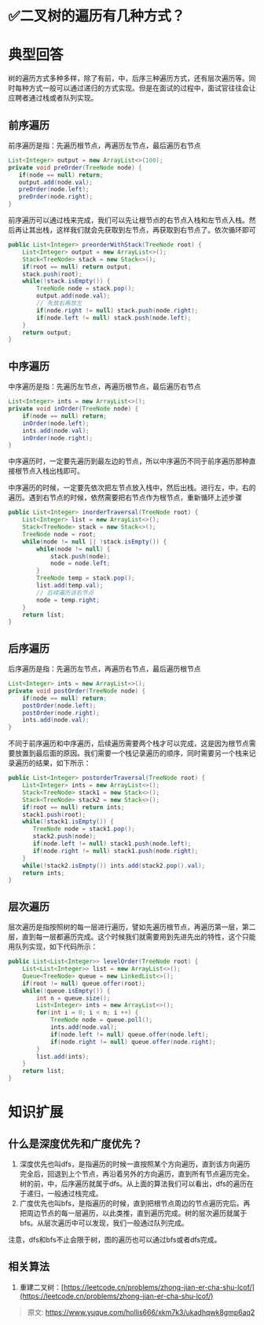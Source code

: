 # ✅二叉树的遍历有几种方式？

# 典型回答
树的遍历方式多种多样，除了有前，中，后序三种遍历方式，还有层次遍历等。同时每种方式一般可以通过递归的方式实现。但是在面试的过程中，面试官往往会让应聘者通过栈或者队列实现。

## 前序遍历
前序遍历是指：先遍历根节点，再遍历左节点，最后遍历右节点

```java
List<Integer> output = new ArrayList<>(100);
private void preOrder(TreeNode node) {
   if(node == null) return;
   output.add(node.val);
   preOrder(node.left);
   preOrder(node.right);
}
```

前序遍历可以通过栈来完成，我们可以先让根节点的右节点入栈和左节点入栈。然后再让其出栈，这样我们就会先获取到左节点，再获取到右节点了。依次循环即可

```java
public List<Integer> preorderWithStack(TreeNode root) {
    List<Integer> output = new ArrayList<>();
    Stack<TreeNode> stack = new Stack<>();
    if(root == null) return output;
    stack.push(root);
    while(!stack.isEmpty()) {
        TreeNode node = stack.pop();
        output.add(node.val);
        // 先放右再放左
        if(node.right != null) stack.push(node.right);
        if(node.left != null) stack.push(node.left);
    }
    return output;
}
```

## 中序遍历
中序遍历是指：先遍历左节点，再遍历根节点，最后遍历右节点

```java
List<Integer> ints = new ArrayList<>();
private void inOrder(TreeNode node) {
    if(node == null) return;
    inOrder(node.left);
    ints.add(node.val);
    inOrder(node.right);
}
```

中序遍历时，一定要先遍历到最左边的节点，所以中序遍历不同于前序遍历那种直接根节点入栈出栈即可。

中序遍历的时候，一定要先依次把左节点放入栈中，然后出栈。进行左，中，右的遍历。遇到右节点的时候，依然需要把右节点作为根节点，重新循环上述步骤

```java
public List<Integer> inorderTraversal(TreeNode root) {
    List<Integer> list = new ArrayList<>();
    Stack<TreeNode> stack = new Stack<>();
    TreeNode node = root;
    while(node != null || !stack.isEmpty()) {
        while(node != null) {
            stack.push(node);
            node = node.left;
        }
        TreeNode temp = stack.pop();
        list.add(temp.val);
        // 后续遍历该右节点
        node = temp.right;
    }
    return list;
}
```

## 后序遍历
后序遍历是指：先遍历左节点，再遍历右节点，最后遍历根节点

```java
List<Integer> ints = new ArrayList<>();
private void postOrder(TreeNode node) {
    if(node == null) return;
    postOrder(node.left);
	postOrder(node.right);
    ints.add(node.val);
}
```

不同于前序遍历和中序遍历，后续遍历需要两个栈才可以完成，这是因为根节点需要放置到最后面的原因。我们需要一个栈记录遍历的顺序，同时需要另一个栈来记录遍历的结果，如下所示：

```java
public List<Integer> postorderTraversal(TreeNode root) {
    List<Integer> ints = new ArrayList<>();
    Stack<TreeNode> stack1 = new Stack<>();
    Stack<TreeNode> stack2 = new Stack<>();
    if(root == null) return ints;
    stack1.push(root);
    while(!stack1.isEmpty()) {
       TreeNode node = stack1.pop();
       stack2.push(node);
       if(node.left != null) stack1.push(node.left);
       if(node.right != null) stack1.push(node.right);
    } 
    while(!stack2.isEmpty()) ints.add(stack2.pop().val);
    return ints;
}
```

## 层次遍历
层次遍历是指按照树的每一层进行遍历，譬如先遍历根节点，再遍历第一层，第二层，直到每一层都遍历完成。这个时候我们就需要用到先进先出的特性，这个只能用队列实现，如下代码所示：

```java
public List<List<Integer>> levelOrder(TreeNode root) {
    List<List<Integer>> list = new ArrayList<>();
    Queue<TreeNode> queue = new LinkedList<>();
    if(root != null) queue.offer(root);
    while(!queue.isEmpty()) {
        int n = queue.size();
        List<Integer> ints = new ArrayList<>();
        for(int i = 0; i < n; i ++) {
            TreeNode node = queue.poll();
            ints.add(node.val);
            if(node.left != null) queue.offer(node.left);
            if(node.right != null) queue.offer(node.right);
        }
        list.add(ints);
    }
    return list;
}
```

# 知识扩展
## 什么是深度优先和广度优先？
1. 深度优先也叫dfs，是指遍历的时候一直按照某个方向遍历，直到该方向遍历完全后，回退到上个节点，再沿着另外的方向遍历，直到所有节点遍历完全。树的前，中，后序遍历就属于dfs。从上面的算法我们可以看出，dfs的遍历在于递归，一般通过栈完成。
2. 广度优先也叫bfs，是指遍历的时候，直到把根节点周边的节点遍历完后。再把周边节点的每一层遍历，以此类推，直到遍历完成。树的层次遍历就属于bfs。从层次遍历中可以发现，我们一般通过队列完成。

注意，dfs和bfs不止会限于树，图的遍历也可以通过bfs或者dfs完成。

## 相关算法
1. 重建二叉树：[https://leetcode.cn/problems/zhong-jian-er-cha-shu-lcof/](https://leetcode.cn/problems/zhong-jian-er-cha-shu-lcof/)



> 原文: <https://www.yuque.com/hollis666/xkm7k3/ukadhqwk8gmp6aq2>